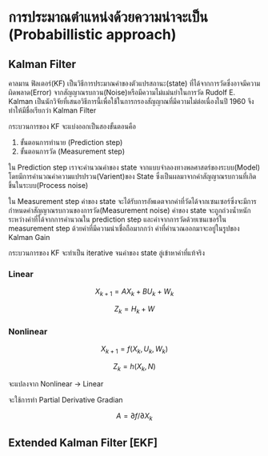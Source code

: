 # การประมาณตำแหน่งด้วยความน่าจะเป็น \(Probabillistic approach\)

## Kalman Filter

คาลมาน ฟิลเตอร์\(KF\) เป็นวิธีการประมาณค่าของตัวแปรสถานะ\(state\) ที่ได้จากการวัดซึ่งอาจมีความผิดพลาด\(Error\) จากสัญญาณรบกวน\(Noise\)หรือมีความไม่แม่นยำในการวัด Rudolf E. Kalman เป็นนักวิจัยที่เสนอวิธีการนี้เพื่อใช้ในการกรองสัญญาณที่มีความไม่ต่อเนื่องในปี 1960 จึงทำให้มีชื่อเรียกว่า Kalman Filter

กระบวนการของ KF จะแบ่งออกเป็นสองขั้นตอนคือ

1. ขั้นตอนการทำนาย \(Prediction step\)
2. ขั้นตอนการวัด \(Measurement step\)

ใน Prediction step เราจะคำนวณค่าของ state จากแบบจำลองทางพลศาสตร์ของระบบ\(Model\) โดยมีการคำนวณค่าความแปรปรวน\(Varient\)ของ State ซึ่งเป็นผลมาจากค่าสัญญาณรบกวนที่เกิดขึ้นในระบบ\(Process noise\)

ใน Measurement step ค่าของ state จะได้รับการอัพเดตจากค่าที่วัดได้จากเซนเซอร์ซึ่งจะมีการกำหนดค่าสัญญาณรบกวนของการวัด\(Measurement noise\) ค่าของ state จะถูกถ่วงน้ำหนักระหว่างค่าที่ได้จากการคำนวณใน prediction step และค่าจากการวัดด้วยเซนเซอร์ใน measurement step ด้วยค่าที่มีความน่าเชื่อถือมากกว่า ค่าที่คำนวณออกมาจะอยู่ในรูปของ Kalman Gain

กระบวนการของ KF จะทำเป็น iterative จนค่าของ state ลู่เข้าหาค่าที่แท้จริง

### Linear

$$ X_{k+1} = AX_k + BU_k+W_{k} $$

$$ Z_k = H_k + W $$

### Nonlinear

$$ X_{k+1} = f(X_k,U_k,W_k) $$

$$ Z_k = h(X_k,N) $$

จะแปลงจาก Nonlinear -&gt; Linear

จะใช้การทำ Partial Derivative Gradian

$$ A = \partial f / \partial X_k $$

## Extended Kalman Filter \[EKF\]



